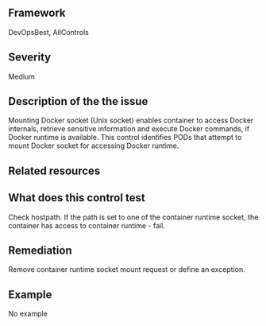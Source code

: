 ## Framework
DevOpsBest, AllControls
 
## Severity
Medium

## Description of the the issue
Mounting Docker socket (Unix socket) enables container to access Docker internals, retrieve sensitive information and execute Docker commands, if Docker runtime is available. This control identifies PODs that attempt to mount Docker socket for accessing Docker runtime.
 
## Related resources

## What does this control test
Check hostpath. If the path is set to one of the container runtime socket, the container has access to container runtime - fail.
 
## Remediation
Remove container runtime socket mount request or define an exception.
 
## Example
No example
